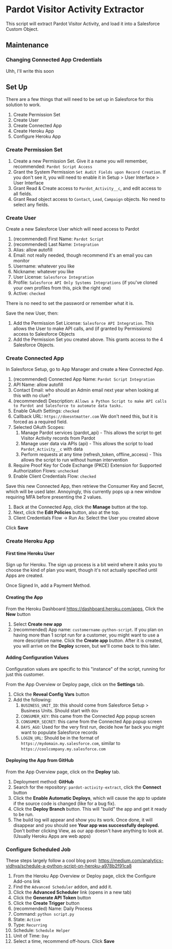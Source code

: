 # Pardot Visitor Activity Extractor
This script will extract Pardot Visitor Activity, and load it into a Salesforce Custom Object.

## Maintenance

### Changing Connected App Credentials
Uhh, I'll write this soon

## Set Up
There are a few things that will need to be set up in Salesforce for this solution to work.

1. Create Permission Set
1. Create User
1. Create Connected App
1. Create Heroku App
1. Configure Heroku App

### Create Permission Set
1. Create a new Permission Set. Give it a name you will remember, recommended: `Pardot Script Access`
1. Grant the System Permission `Set Audit Fields upon Record Creation`. If you don't see it, you will need to enable it in Setup > User Interface > User Interface
1. Grant Read & Create access to `Pardot_Activity__c`, and edit access to all fields.
1. Grant Read object access to `Contact`, `Lead`, `Campaign` objects. No need to select any fields.

### Create User
Create a new Salesforce User which will need access to Pardot
1. (recommended) First Name: `Pardot Script`
1. (recommended) Last Name: `Integration`
1. Alias: allow autofill
1. Email: not really needed, though recommend it's an email you can monitor
1. Username: whatever you like
1. Nickname: whatever you like
1. User License: `Salesforce Integration`
1. Profile: `Salesforce API Only Systems Integrations` (if you've cloned your own profiles from this, pick the right one)
1. Active: `checked`

There is no need to set the password or remember what it is.

Save the new User, then:
1. Add the Permission Set License: `Salesforce API Integration`. This allows the User to make API calls, and (if granted by Permissions) access to Salesforce Objects
1. Add the Permission Set you created above. This grants access to the 4 Salesforce Objects.

### Create Connected App
In Salesforce Setup, go to App Manager and create a New Connected App.
1. (recommended) Connected App Name: `Pardot Script Integration`
1. API Name: allow autofill
1. Contact Email: who should an Admin email next year when looking at this with no clue?
1. (recommended) Description: `Allows a Python Script to make API calls to Pardot and Salesforce to automate data tasks.`
1. Enable OAuth Settings: `checked`
1. Callback URL: `https://doesntmatter.com` We don't need this, but it is forced as a required field.
1. Selected OAuth Scopes:
   1. Manage Pardot services (pardot_api) - This allows the script to get Visitor Activity records from Pardot
   1. Manage user data via APIs (api) - This allows the script to load `Pardot_Activity__c` with data
   1. Perform requests at any time (refresh_token, offline_access) - This allows the script to run without human intervention
1. Require Proof Key for Code Exchange (PKCE) Extension for Supported Authorization Flows: `unchecked`
1. Enable Client Credentials Flow: `checked`

Save this new Connected App, then retrieve the Consumer Key and Secret, which will be used later. Annoyingly, this currently pops up a new window requiring MFA before presenting the 2 values.

1. Back at the Connected App, click the **Manage** button at the top. 
1. Next, click the **Edit Policies** button, also at the top.
1. Client Credentials Flow -> Run As: Select the User you created above

Click **Save**

### Create Heroku App

#### First time Heroku User
Sign up for Heroku. The sign up process is a bit weird where it asks you to choose the kind of plan you want, though it's not actually specified until Apps are created.

Once Signed In, add a Payment Method.

#### Creating the App
From the Heroku Dashboard https://dashboard.heroku.com/apps, Click the **New** button
1. Select **Create new app**
1. (recommended) App name: `customername-python-script`. If you plan on having more than 1 script run for a customer, you might want to use a more descriptive name.
Click the **Create app** button. After it is created, you will arrive on the **Deploy** screen, but we'll come back to this later.

#### Adding Configuration Values
Configuration values are specific to this "instance" of the script, running for just this customer.

From the App Overview or Deploy page, click on the **Settings** tab.
1. Click the **Reveal Config Vars** button
1. Add the following:
   1. `BUSINESS_UNIT_ID`: this should come from Salesforce Setup > Business Units. Should start with `OUv`
   1. `CONSUMER_KEY`: this came from the Connected App popup screen
   1. `CONSUMER_SECRET`: this came from the Connected App popup screen
   1. `DAYS_AGO`: Used for the very first run, decide how far back you might want to populate Salesforce records
   1. `LOGIN_URL`: Should be in the format of `https://mydomain.my.salesforce.com`, similar to `https://coolcompany.my.salesforce.com`


#### Deploying the App from GitHub
From the App Overview page, click on the **Deploy** tab.
1. Deployment method: **GitHub**
1. Search for the repository: `pardot-activity-extract`, click the **Connect** button
1. Click the **Enable Automatic Deploys**, which will cause the app to update if the source code is changed (like for a bug fix).
1. Click the **Deploy Branch** button. This will "build" the app and get it ready to be run.
1. The build log will appear and show you its work. Once done, it will disappear and you should see **Your app was successfully deployed.**  Don't bother clicking View, as our app doesn't have anything to look at. (Usually Heroku Apps are web apps)

### Configure Scheduled Job
These steps largely follow a cool blog post: https://medium.com/analytics-vidhya/schedule-a-python-script-on-heroku-a978b2f91ca8

1. From the Heroku App Overview or Deploy page, click the Configure Add-ons link
1. Find the `Advanced Scheduler` addon, and add it.
1. Click the **Advanced Scheduler** link (opens in a new tab)
1. Click the **Generate API Token** button
1. Click the **Create Trigger** button
1. (recommended) Name: Daily Process
1. Command: `python script.py`
1. State: `Active`
1. Type: `Recurring`
1. Schedule: `Schedule Helper`
1. Unit of Time: `Day`
1. Select a time, recommend off-hours.
Click **Save**